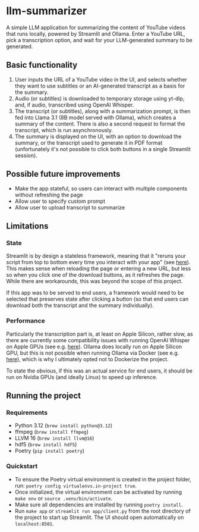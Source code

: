 # llm-summarizer
A simple LLM application for summarizing the content of YouTube videos that runs locally, powered by Streamlit and Ollama. Enter a YouTube URL, pick a transcription option, and wait for your LLM-generated summary to be generated.

## Basic functionality
1. User inputs the URL of a YouTube video in the UI, and selects whether they want to use subtitles or an AI-generated transcript as a basis for the summary.
2. Audio (or subtitles) is downloaded to temporary storage using yt-dlp, and, if audio, transcribed using OpenAI Whisper.
3. The transcript (or subtitles), along with a summarization prompt, is then fed into Llama 3.1 (8B model served with Ollama), which creates a summary of the content. There is also a second request to format the transcript, which is run asynchronously.
4. The summary is displayed on the UI, with an option to download the summary, or the transcript used to generate it in PDF format (unfortunately it's not possible to click both buttons in a single Streamlit session).

## Possible future improvements
- Make the app stateful, so users can interact with multiple components without refreshing the page
- Allow user to specify custom prompt
- Allow user to upload transcript to summarize

## Limitations

### State

Streamlit is by design a stateless framework, meaning that it "reruns your script from top to bottom every time you interact with your app" (see [here](https://docs.streamlit.io/develop/concepts/architecture/session-state)). This makes sense when reloading the page or entering a new URL, but less so when you click one of the download buttons, as it refreshes the page. While there are workarounds, this was beyond the scope of this project.

If this app was to be served to end users, a framework would need to be selected that preserves state after clicking a button (so that end users can download both the transcript and the summary individually).

### Performance
Particularly the transcription part is, at least on Apple Silicon, rather slow, as there are currently some compatibility issues with running OpenAI Whisper on Apple GPUs (see e.g. [here](https://github.com/pytorch/pytorch/issues/129842)). Ollama does locally run on Apple Silicon GPU, but this is not possible when running Ollama via Docker (see e.g. [here](https://ollama.com/blog/ollama-is-now-available-as-an-official-docker-image)), which is why I ultimately opted not to Dockerize the project.

To state the obvious, if this was an actual service for end users, it should be run on Nvidia GPUs (and ideally Linux) to speed up inference.

## Running the project

### Requirements
- Python 3.12 (`brew install python@3.12`)
- ffmpeg (`brew install ffmpeg`)
- LLVM 16 (`brew install llvm@16`)
- hdf5 (`brew install hdf5`)
- Poetry (`pip install poetry`)

### Quickstart
- To ensure the Poetry virtual environment is created in the project folder, run: `poetry config virtualenvs.in-project true`.
- Once initialized, the virtual environment can be activated by running `make env` or `source .venv/bin/activate`.
- Make sure all dependencies are installed by running `poetry install`.
- Run `make app` or `streamlit run app/client.py` from the root directory of the project to start up Streamlit. The UI should open automatically on `localhost:8501`.
